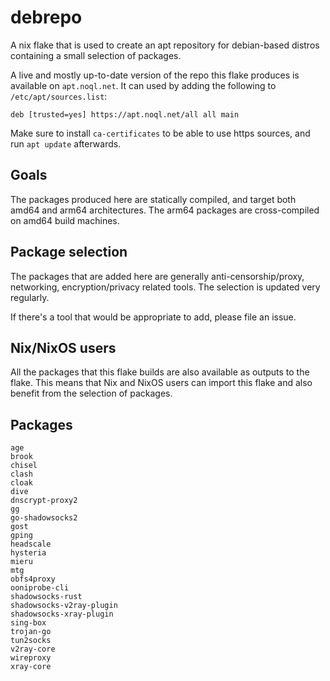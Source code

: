 # debrepo

A nix flake that is used to create an apt repository for debian-based distros containing a small selection of packages.

A live and mostly up-to-date version of the repo this flake produces is available on `apt.noql.net`. It can used by adding the following to `/etc/apt/sources.list`:

```
deb [trusted=yes] https://apt.noql.net/all all main
```

Make sure to install `ca-certificates` to be able to use https sources, and run `apt update` afterwards.

## Goals
The packages produced here are statically compiled, and target both amd64 and arm64 architectures. The arm64 packages are cross-compiled on amd64 build machines.

## Package selection
The packages that are added here are generally anti-censorship/proxy, networking, encryption/privacy related tools. The selection is updated very regularly.

If there's a tool that would be appropriate to add, please file an issue.

## Nix/NixOS users
All the packages that this flake builds are also available as outputs to the flake. This means that Nix and NixOS users can import this flake and also benefit from the selection of packages.

## Packages
```
age
brook
chisel
clash
cloak
dive
dnscrypt-proxy2
gg
go-shadowsocks2
gost
gping
headscale
hysteria
mieru
mtg
obfs4proxy
ooniprobe-cli
shadowsocks-rust
shadowsocks-v2ray-plugin
shadowsocks-xray-plugin
sing-box
trojan-go
tun2socks
v2ray-core
wireproxy
xray-core
```
